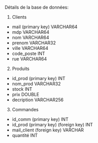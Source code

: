 Détails de la base de données:
1. Clients
- mail (primary key) VARCHAR64
- mdp VARCHAR64 
- nom VARCHAR64
- prenom VARCHAR32
- ville VARCHAR64
- code_poste INT
- rue VARCHAR64
2. Produits
- id_prod (primary key) INT
- nom_prod VARCHAR32
- stock INT
- prix DOUBLE
- decription VARCHAR256
3. Commandes
- id_comm (primary key) INT
- id_prod (primary key) (foreign key) INT
- mail_client (foreign key) VARCHAR
- quantité INT